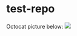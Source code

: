 # test-repo

Octocat picture below: 
![](https://octodex.github.com/images/OctoAsians_dex_Full.png)
